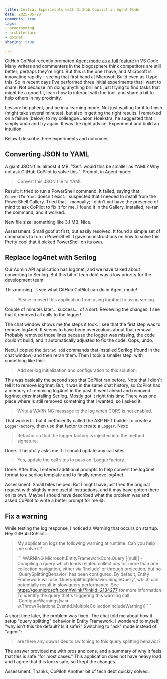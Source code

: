 ```yaml
---
title: Initial Experiments with GitHub Copilot in Agent Mode
date: 2025-05-20
comments: true
tags:
- programming
- architecture
- dotnet
sharing: true

---
```


GitHub CoPilot recently promoted [Agent mode as a full
feature](https://github.blog/ai-and-ml/github-copilot/copilot-ask-edit-and-agent-modes-what-they-do-and-when-to-use-them/)
in VS Code. Many writers and commenters in the blogosphere think competitors are
still better; perhaps they're right. But this is the one I have, and Microsoft
is innovating rapidly - seeing that first hand at Microsoft Build even as I type
this. So in recent days I've performed three initial experiments that I want to
share. Not because I'm doing anything brilliant: just trying to find tasks that
might be a good fit, learn how to interact with the tool, and share a bit to
help others in my proximity.

Lesson: be patient, and be in a learning mode. Not just waiting for it to finish
(might take several minutes), but also in getting the right results. I remarked
on a failure (below) to my colleague Jason Hoekstra; he suggested that I simply
undo and try again. It was the right advice. Experiment and build an intuition.

Below I describe three experiments and outcomes.

<!-- truncate -->

## Converting JSON to YAML

A giant JSON file: almost 4 MB. "Self: would this be smaller as YAML? Why not
ask GitHub CoPilot to solve this.". Prompt, in Agent mode:

> Convert this JSON file to YAML

Result: it tried to run a PowerShell command. It failed, saying that
`ConvertTo-Yaml` doesn't exist. I suspected that I needed to install from the
PowerShell Gallery. Tried that - manually; I didn't yet have the presence of
mind to ask CoPilot to fix it for me. I found it in the Gallery, installed,
re-ran the command, and it worked.

New file size: something like 3.1 MB. Nice.

Assessment: Small goof at first, but easily resolved. It found a simple set of
commands to run in PowerShell. I gave no instructions on how to solve this.
Pretty cool that it picked PowerShell on its own.

## Replace log4net with Serilog

Our Admin API application has log4net, and we have talked about converting to
Serilog. But this bit of tech debt was a low priority for the development team.

This morning...💡see what GitHub CoPilot can do in Agent mode!

> Please convert this application from using log4net to using serilog.

Couple of minutes later... success... of a sort. Reviewing the changes, I see
that it removed all calls to the logger!

The chat window shows me the steps it took. I see that the first step was to
remove log4net. It seems to have been overzealous about that removal. Probably
removed those lines because the logger was missing, the code couldn't build, and
it automatically adjusted to fix the code. Oops, undo.

Next, I copied the `dotnet add` commands that installed Serilog (found in the
chat window) and then reran them. Then I took a smaller step, with something
like this:

> Add serilog initialization and configuration to this solution.

This was basically the second step that CoPilot ran before. Note that I didn't
tell it to remove log4net. But, it was in the same chat history, so CoPilot had
a memory of removing log4net in the past. It went ahead and removed log4net
_after_ installing Serilog. Mostly got it right this time.There was one place
where is still removed something that I wanted, so I asked it:

> Write a WARNING message to the log when CORS is not enabled.

That worked... but it inefficiently called the ASP.NET builder to create a
`LoggerFactory`, then use that factor to create a `Logger`. Next:

> Refactor so that the logger factory is injected into the method signature.

Done. It helpfully asks me if it should update any call sites.

> Yes, update the call sites to pass an ILoggerFactory.

Done. After this, I entered additional prompts to help convert
the log4net format to a serilog template and to finally remove log4net.

Assessment: Small bites helped. But I might have just tried the original request
with slightly more useful instructions, and it may have gotten there on its own.
Maybe I should have described what the problem was and asked CoPilot to write a
better prompt for me 😁.

## Fix a warning

While testing the log response, I noticed a Warning that occurs on startup. Hey GitHub CoPilot...

> My application logs the following warning at runtime. Can you help me solve it?
>
> \`\`\`
> WARNING Microsoft.EntityFrameworkCore.Query [(null)] - Compiling a query which loads related collections for more than one collection navigation, either via 'Include' or through projection, but no 'QuerySplittingBehavior' has been configured. By default, Entity Framework will use 'QuerySplittingBehavior.SingleQuery', which can potentially result in slow query performance. See https://go.microsoft.com/fwlink/?linkid=2134277 for more information. To identify the query that's triggering this warning call 'ConfigureWarnings(w => w.Throw(RelationalEventId.MultipleCollectionIncludeWarning))
> \`\`\`

A short time later, the problem was fixed. The chat told me about how it setup
"query splitting" behavior in Entity Framework. I wondered to myself, "why isn't
this the default? Is it safe?" Switching to "ask" mode instead of "agent":

> are there any downsides to switching to this query splitting behavior?

The answer provided me with pros and cons, and a summary of why it feels that
this is safe "for most cases." This application does not have heavy load and I
agree that this looks safe, so I kept the changes.

Assessment: Thanks, CoPilot! Another bit of tech debt quickly solved.
